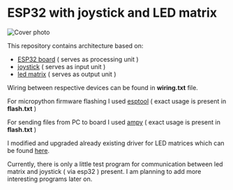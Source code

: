 # ESP32 with joystick and LED matrix

![Cover photo](https://github.com/ejdam87/esp32led/blob/master/canvas.jpg)

This repository contains architecture based on:
- [ESP32 board](https://www.ebay.com/itm/174113523987?norover=1&mkevt=1&mkrid=711-167022-139639-2&mkcid=2&itemid=174113523987&targetid=1890534104577&device=c&mktype=pla&googleloc=9062583&poi=&campaignid=19170533672&mkgroupid=142899455734&rlsatarget=pla-1890534104577&abcId=9303996&merchantid=119648210&gclid=Cj0KCQiA54KfBhCKARIsAJzSrdoumUhoh9Bns0EqzDmkRxOYK0tZFFLQVGbdyU24g9pdGa_9BsLqWscaAlu3EALw_wcB) ( serves as processing unit )
- [joystick](https://www.banggood.com/JoyStick-Module-Shield-2_54mm-5-pin-Biaxial-Buttons-Rocker-for-PS2-Joystick-Game-Controller-Sensor-p-1566502.html?utm_source=googleshopping&utm_medium=cpc_organic&gmcCountry=SK&utm_content=minha&utm_campaign=aceng-pmax-sk-en-pc&currency=EUR&cur_warehouse=CN&createTmp=1&utm_source=googleshopping&utm_medium=cpc_eu&utm_content=dcr&utm_campaign=aceng-pmax-de-all-feed-test-220906&ad_id=&gclid=Cj0KCQiA54KfBhCKARIsAJzSrdqxJcrmT4jsG1kZSKjEyvS4Y7jUnto58v3P1GdZELFyhkm_j92MQVAaAnW3EALw_wcB) ( serves as input unit )
- [led matrix](https://www.ebay.com/itm/373724468139?norover=1&mkevt=1&mkrid=711-167022-139639-2&mkcid=2&itemid=373724468139&targetid=1890534104577&device=c&mktype=pla&googleloc=9062583&poi=&campaignid=19170533672&mkgroupid=142899455734&rlsatarget=pla-1890534104577&abcId=9303996&merchantid=661137743&gclid=Cj0KCQiA54KfBhCKARIsAJzSrdqzI9Daxg9E03-KLKGt4284z5_G1Jiki16qya1kzVBxo9JEEz7seX4aAnSeEALw_wcB) ( serves as output unit )

Wiring between respective devices can be found in **wiring.txt** file.

For micropython firmware flashing I used [esptool](https://github.com/espressif/esptool) ( exact usage is present in **flash.txt** )

For sending files from PC to board I used [ampy](https://github.com/scientifichackers/ampy) ( exact usage is present in **flash.txt** )

I modified and upgraded already existing driver for LED matrices which can be found [here](https://github.com/mcauser/micropython-max7219).

Currently, there is only a little test program for communication between led matrix and joystick ( via esp32 ) present. I am planning to add more interesting programs later on.